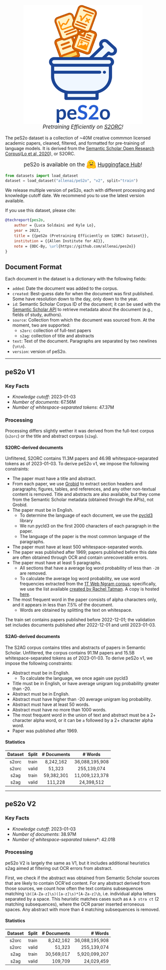 <p align="center" style="margin-top: -2em">
<img src="res/logo.png" alt="peS2o logo. It's a picure of a mortar and pestle with documents flying in." width=384px height=auto>
</p>
<p align="center" style="font-size: 1.2em; margin-top: -1em"><i>Pretraining Efficiently on <a href="https://github.com/allenai/s2orc">S2ORC</a>!</i></p>


The peS2o dataset is a collection of ~40M creative commmon licensed academic papers,
cleaned, filtered, and formatted for pre-training of language models. It is derived from
the [Semantic Scholar Open Research Corpus][2]([Lo et al, 2020][1]), or S2ORC.

<p align="center" style="font-size: 1.2em;">peS2o is available on the <span><img src="res/hf-logo.png" width=auto height=30px style="margin: -8px auto;"></span> <a href="https://huggingface.co/datasets/allenai/pes2o">Huggingface Hub</a>!</p>


```python
from datasets import load_dataset
dataset = load_dataset("allenai/peS2o", "v2", split="train")
```

We release multiple version of peS2o, each with different processing and knowledge cutoff
date. We recommend you to use the latest version available.

If you use this dataset, please cite:

```bibtex
@techreport{pes2o,
    author = {Luca Soldaini and Kyle Lo},
    year = 2023,
    title = {{peS2o (Pretraining Efficiently on S2ORC) Dataset}},
    institution = {{Allen Institute for AI}},
    note = {ODC-By, \url{https://github.com/allenai/pes2o}}
}
```

## Document Format

Each document in the dataset is a dictionary with the following fields:

- `added`: Date the document was added to the corpus.
- `created`: Best-guess date for when the document was first published. Some have resolution down to the day, only down to the year.
- `id`: Semantic Scholar Corpus ID of the document; it can be used with the [Semantic Scholar API](https://api.semanticscholar.org/) to retrieve metadata about the document (e.g., fields of study, authors).
- `source`: Collection from which the document was sourced from. At the moment, two are supported:
  - `s2orc`: collection of full-text papers
  - `s2ag`: collection of title and abstracts
- `text`: Text of the document. Paragraphs are separated by two newlines (`\n\n`).
- `version`: version of peS2o.

------

## peS2o V1

### Key Facts

- *Knowledge cutoff*: 2023-01-03
- *Number of documents*: 67.56M
- *Number of whitespace-separated tokens*: 47.37M

### Processing

Processing differs slightly wether it was derived from the full-text corpus (`s2orc`) or the title and abstract corpus (`s2ag`).

#### S2ORC-derived documents

Unfiltered, S2ORC contains 11.3M papers and 46.9B whitespace-separated tokens as of 2023-01-03. To derive peS2o v1, we impose the following constraints:

- The paper must have a title and abstract.
- From each paper, we use [Grobid](https://github.com/kermitt2/grobid) to extract section headers and paragraphs; figures, tables, and references, and any other non-textual content is removed. Title and abstracts are also available, but they come from the Semantic Scholar metadata (obtained through the APIs), not Grobid.
- The paper must be in English.
  - To determine the language of each document, we use the [pycld3](https://github.com/bsolomon1124/pycld3) library
  - We run pycld3 on the first 2000 characters of each paragraph in the paper.
  - The language of the paper is the most common language of the paragraphs.
- The paper must have at least 500 whitespace-separated words.
- The paper was published after 1969; papers published before this date are often obtained through OCR and contain unrecoverable errors.
- The paper must have at least 5 paragraphs.
  - All sections that have a average log word probability of less than `-20` are removed.
  - To calculate the average log word probability, we use word frequencies extracted from the [1T Web Ngram corpus](https://catalog.ldc.upenn.edu/LDC2006T13); specifically, we use the list available [created by Rachel Tatman](https://www.kaggle.com/datasets/rtatman/english-word-frequency). A copy is hosted [here](https://ai2-s2-research-public.s3-us-west-2.amazonaws.com/lucas/google-1T-unigram/unigram_freq.csv).
- The most frequent word in the paper consists of alpha characters only, and it appears in less than 7.5% of the document.
  - Words are obtained by splitting the text on whitespace.

The train set contains papers published before 2022-12-01;
the validation set includes documents published after 2022-12-01 and until 2023-01-03.

#### S2AG-derived documents

The S2AG corpus contains titles and abstracts of papers in Semantic Scholar.
Unfiltered, the corpus contains 91.1M papers and 15.5B whitespace-separated tokens as of 2023-01-03. To derive peS2o v1, we impose the following constraints:

- Abstract must be in English.
  - To calculate the language, we once again use pycld3
- Title must be in English, or have average unigram log probability greater than -20.
- Abstract must be in English.
- Abstract must have higher than -20 average unigram log probability.
- Abstract must have at least 50 words.
- Abstract must have no more than 1000 words.
- The most frequent word in the union of text and abstract must be a 2+ character alpha word, or it can be `a` followed by a 2+ character alpha word.
- Paper was published after 1969.

#### Statistics

| Dataset | Split   | # Documents | # Words        |
|:-------:|:-------:|:-----------:|:--------------:|
|s2orc    | train   | 8,242,162   | 36,088,195,908 |
|s2orc    | valid   | 51,323      | 255,139,074    |
|s2ag     | train   | 59,382,301  | 11,009,123,378 |
|s2ag     | valid   | 111,228     | 24,398,512     |


------

## peS2o V2


### Key Facts

- *Knowledge cutoff*: 2023-01-03
- *Number of documents*: 38.97M
- *Number of whitespace-separated tokens**: 42.01B

### Processing

peS2o V2 is largely the same as V1, but it includes additional heuristics s2ag aimed at filtering out OCR errors from abstract.

First, we check if the abstract was obtained from Semantic Scholar sources that are likely to contain OCR'ed content. For any abstract derived from those sources, we count how often the text contains subsequences matching `\b([A-Za-z]\s)([a-z]\s)*[A-Za-z]\b`, i.e. individual alpha letters separated by a space. This heuristic matches cases such as `A b stra ct` (2 matching subsequences), where the OCR parser inserted erroneous spaces.
Any abstract with more than 4 matching subsequences is removed.


#### Statistics

| Dataset | Split | # Documents | # Words        |
|:-------:|:-----:|------------:|---------------:|
| s2orc   | train |  8,242,162  | 36,088,195,908 |
| s2orc   | valid |     51,323  |    255,139,074 |
| s2ag    | train | 30,569,017  |  5,920,099,207 |
| s2ag    | valid |    109,709  |     24,029,459 |

[1]: https://aclanthology.org/2020.acl-main.447/
[2]: https://github.com/allenai/s2orc
